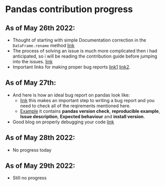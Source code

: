 # Pandas contribution progress

## As of May 26th 2022:

- Thought of starting with simple Documentation correction in the `DataFrame.rename` method [link](https://github.com/pandas-dev/pandas/issues/47030)
- The process of solving an issue is much more complicated then i had anticipated, so i will be reading the contribution guide before jumping into the issues. [link](https://pandas.pydata.org/docs/dev/development/contributing.html)
- Important links for making proper bug reports [link1](https://stackoverflow.com/help/minimal-reproducible-example) [link2](https://matthewrocklin.com/blog/work/2018/02/28/minimal-bug-reports).

## As of May 27th:

- And here is how an ideal bug report on pandas look like:
  - [link](https://pandas.pydata.org/pandas-docs/dev/development/contributing.html#:~:text=Trying%20the%20bug%2Dproducing%20code%20out%20on%20the%20main%20branch%20is%20often%20a%20worthwhile%20exercise%20to%20confirm%20the%20bug%20still%20exists.%20It%20is%20also%20worth%20searching%20existing%20bug%20reports%20and%20pull%20requests%20to%20see%20if%20the%20issue%20has%20already%20been%20reported%20and/or%20fixed.) this makes an important step to writing a bug report and you need to check all of the reqirements mentioned here.
  - [Example](https://github.com/pandas-dev/pandas/issues/47138) it contains **pandas version check**, **reproducible example**, **Issue description**, **Expected behaviour** and **install version**.
- Good blog on properly debugging your code [link](https://ericlippert.com/2014/03/05/how-to-debug-small-programs/)

## As of May 28th 2022:

- No progress today

## As of May 29th 2022:

- Still no progress










